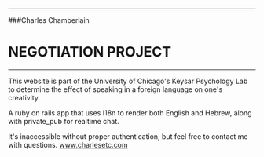 
--------------
	
###Charles Chamberlain
	
#		NEGOTIATION PROJECT
	
--------------


This website is part of the University of Chicago's Keysar Psychology Lab to determine the effect of speaking in a foreign language on one's creativity. 

A ruby on rails app that uses I18n to render both English and Hebrew, along with private_pub for realtime chat. 

It's inaccessible without proper authentication, but feel free to contact me with questions. www.charlesetc.com